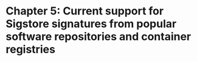 # Chapter 5: Current support for Sigstore signatures from popular software repositories and container registries